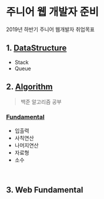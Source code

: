 # 주니어 웹 개발자 준비

2019년 하반기 주니어 웹개발자 취업목표

## 1. [DataStructure](https://github.com/dongw00/Junior-Web-programmer/tree/master/DataStructure)

- Stack
- Queue
  <br >

## 2. [Algorithm](https://github.com/dongw00/Junior-Web-programmer/tree/master/Algorithm)

> 백준 알고리즘 공부

### [Fundamental](https://github.com/dongw00/Junior-Web-programmer/tree/master/Algorithm/Fundamental)

- 입출력
- 사칙연산
- 나머지연산
- 자료형
- 소수

<br >

## 3. Web Fundamental
